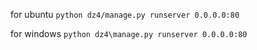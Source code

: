 for ubuntu
`python dz4/manage.py runserver 0.0.0.0:80`

for windows
`python dz4\manage.py runserver 0.0.0.0:80`
